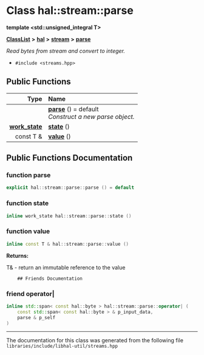 

# Class hal::stream::parse

**template &lt;std::unsigned\_integral T&gt;**



[**ClassList**](annotated.md) **>** [**hal**](namespacehal.md) **>** [**stream**](namespacehal_1_1stream.md) **>** [**parse**](classhal_1_1stream_1_1parse.md)



_Read bytes from stream and convert to integer._ 

* `#include <streams.hpp>`





































## Public Functions

| Type | Name |
| ---: | :--- |
|   | [**parse**](#function-parse) () = default<br>_Construct a new parse object._  |
|  [**work\_state**](namespacehal.md#enum-work_state) | [**state**](#function-state) () <br> |
|  const T & | [**value**](#function-value) () <br> |




























## Public Functions Documentation




### function parse 

```C++
explicit hal::stream::parse::parse () = default
```






### function state 

```C++
inline work_state hal::stream::parse::state () 
```






### function value 


```C++
inline const T & hal::stream::parse::value () 
```





**Returns:**

T& - return an immutable reference to the value 





        ## Friends Documentation





### friend operator\| 

```C++
inline std::span< const hal::byte > hal::stream::parse::operator| (
    const std::span< const hal::byte > & p_input_data,
    parse & p_self
) 
```




------------------------------
The documentation for this class was generated from the following file `libraries/include/libhal-util/streams.hpp`

